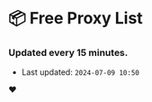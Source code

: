 # :package: Free Proxy List
### Updated every 15 minutes.

- Last updated: `2024-07-09 10:50`

:heart:
